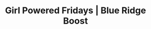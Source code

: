 ---
draft: false
title: "Girl Powered Fridays | Blue Ridge Boost"
page_title: "Girl Powered Fridays"
description: "Events for girls ages 6 to 8"
event_id: "grk2"
weight: "1"
data_item_name: "Girl Powered Fridays, ages 6 to 8"
compact: false

meetings: 
- meeting: "2024-09-13"
  data_item_id: "gpf-9-13-2024"
  data_item_description: "Block Coding"
- meeting: "2024-11-01"
  data_item_id: "gpf-11-1-2024"
  data_item_description: "Lego Robotics"
- meeting: "2025-01-10"
  data_item_id: "gpf-1-10-2025"
  data_item_description: "Vex Robotics"
- meeting: "2025-02-21"
  data_item_description: "Sphero Robotics"
  data_item_id: "gpf-2-21-2025"
- meeting: "2025-04-12"
  data_item_description: "Aerial Drones"
  data_item_id: "gpf-4-11-2025"
---
